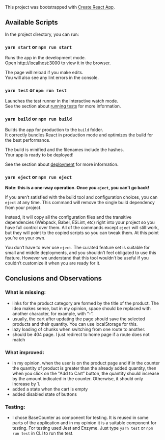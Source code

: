 This project was bootstrapped with [Create React App](https://github.com/facebook/create-react-app).

## Available Scripts

In the project directory, you can run:

### `yarn start` or `npm run start`

Runs the app in the development mode.<br />
Open [http://localhost:3000](http://localhost:3000) to view it in the browser.

The page will reload if you make edits.<br />
You will also see any lint errors in the console.

### `yarn test` or `npm run test`

Launches the test runner in the interactive watch mode.<br />
See the section about [running tests](https://facebook.github.io/create-react-app/docs/running-tests) for more information.

### `yarn build` or `npm run build`

Builds the app for production to the `build` folder.<br />
It correctly bundles React in production mode and optimizes the build for the best performance.

The build is minified and the filenames include the hashes.<br />
Your app is ready to be deployed!

See the section about [deployment](https://facebook.github.io/create-react-app/docs/deployment) for more information.

### `yarn eject` or `npm run eject`

**Note: this is a one-way operation. Once you `eject`, you can’t go back!**

If you aren’t satisfied with the build tool and configuration choices, you can `eject` at any time. This command will remove the single build dependency from your project.

Instead, it will copy all the configuration files and the transitive dependencies (Webpack, Babel, ESLint, etc) right into your project so you have full control over them. All of the commands except `eject` will still work, but they will point to the copied scripts so you can tweak them. At this point you’re on your own.

You don’t have to ever use `eject`. The curated feature set is suitable for small and middle deployments, and you shouldn’t feel obligated to use this feature. However we understand that this tool wouldn’t be useful if you couldn’t customize it when you are ready for it.

## Conclusions and Observations

### What is missing:

- links for the product category are formed by the title of the product. The idea makes sense, but in my opinion, space should be replaced with another character, for example, with “-”.
- usually, the cart after updating the page should save the selected products and their quantity. You can use localStorage for this.
- lazy loading of chunks when switching from one route to another.
- should be 404 page. I just redirect to home page if a route does not match

### What improved:

- in my opinion, when the user is on the product page and if in the counter the quantity of product is greater than the already added quantity, then when you click on the "Add to Cart" button, the quantity should increase by the amount indicated in the counter. Otherwise, it should only increase by 1.
- added a state when the cart is empty
- added disabled state of buttons

### Testing:

- I chose BaseCounter as component for testing. It is reused in some parts of the application and in my opinion it is a suitable component for testing. For testing used Jest and Enzyme. Just type `yarn test` or `npm run test` in CLI to run the test.
